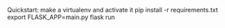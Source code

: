 Quickstart:
make a virtualenv and activate it
pip install -r requirements.txt
export FLASK_APP=main.py
flask run
